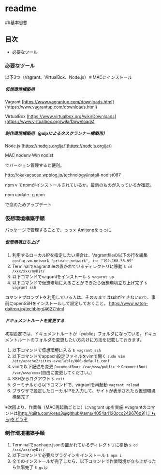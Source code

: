 # readme

##基本思想



## 目次

- 必要なツール

### 必要なツール

以下3つ（Vagrant、VirtualBox、Node.js）をMACにインストール

##### 仮想環境構築用

Vagrant
[https://www.vagrantup.com/downloads.html](https://www.vagrantup.com/downloads.html)

VirtualBox
[https://www.virtualbox.org/wiki/Downloads](https://www.virtualbox.org/wiki/Downloads)



##### 制作環境構築用（gulpによるタスクランナー構築用）

Node.js
[https://nodejs.org/ja/](https://nodejs.org/ja/)

MAC nodenv
Win nodist

でバージョン管理すると便利。

http://okakacacao.wpblog.jp/technology/install-nodist087

npm v
でnpmがインストールされているか。最新のものが入っているか確認。

npm update -g npm

で念のためアップデート


### 仮想環境構築手順

パッケージで管理することで、っっｘ
Amitenpをっっに

##### 仮想環境立ち上げ

1. 利用するローカルIPを指定したい場合は、Vagrantfileの以下の行を編集
   ``config.vm.network "private_network", ip: "192.168.33.99"``
2. TerminalでVagrantfileの置かれているディレクトリに移動
   ``$ cd /xxx/xxx/myDir/``
3. 以下コマンドでvagrantをインストール
   ``$ vagarnt up``
4. 以下コマンドで仮想環境に入ることができたら仮想環境立ち上げ完了
   ``$ vagrant ssh``

コマンドプロンプトを利用している人は、そのままではsshができないので、事前にopenSSHをインストールして設定しておくこと。
https://www.eaton-daitron.jp/techblog/4627.html



##### ドキュメントルートを変更する

初期設定では、ドキュメントルートが「public」フォルダになっている。ドキュメントルートのフォルダを変更したい方向けに方法を記載しておきます。

1. 以下コマンドで仮想環境に入る
   ``$ vagrant ssh``
2. 以下コマンドでappach設定ファイルをvimで開く
   ``sudo vim /etc/apache2/sites-available/000-default.conf``
3. vimで以下記述を変更
   ``DocumentRoot /var/www/public`` -> ``DocumentRoot /var/www/xxxx``(自由に変更してください。)
4. SSHからログアウト
   ``$ exit``
5. ターミナルから以下コマンドで、vagrantを再起動
   ``vagrant reload``
6. ブラウザで設定したローカルIPを入力して、サイトが表示されたら仮想環境構築完了

※次回より、作業毎（MAC再起動ごとに）にvagrant upを実施
※vagrantのコマンドは[http://qiita.com/oreo3@github/items/4054a4120ccc249676d9](こちら)をどうぞ

### 制作環境構築手順

1. Terminalでpachage.jsonの置かれているディレクトリに移動
   ``$ cd /xxx/xxx/myDir/``
2. 以下コマンドで必要なプラグインをインストール
   ``$ npm i``
3. 全てのインストールが完了したら、以下コマンドで作業環境が立ち上がったら無事完了
   ``$ gulp``
